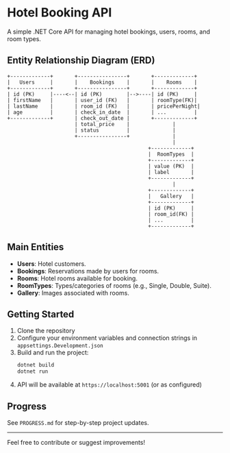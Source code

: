 # Hotel Booking API

A simple .NET Core API for managing hotel bookings, users, rooms, and room types.

## Entity Relationship Diagram (ERD)

```
+-------------+       +----------------+       +-------------+
|   Users     |       |    Bookings    |       |    Rooms    |
+-------------+       +----------------+       +-------------+
| id (PK)     |----<--| id (PK)        |-->----| id (PK)     |
| firstName   |       | user_id (FK)   |       | roomType(FK)|
| lastName    |       | room_id (FK)   |       | pricePerNight|
| age         |       | check_in_date  |       | ...         |
+-------------+       | check_out_date |       +-------------+
                      | total_price    |              |
                      | status         |              |
                      +----------------+              |
                                                      |
                                              +-------------+
                                              |  RoomTypes  |
                                              +-------------+
                                              | value (PK)  |
                                              | label       |
                                              +-------------+
                                                      |
                                              +-------------+
                                              |   Gallery   |
                                              +-------------+
                                              | id (PK)     |
                                              | room_id(FK) |
                                              | ...         |
                                              +-------------+
  ```

## Main Entities

- **Users**: Hotel customers.
- **Bookings**: Reservations made by users for rooms.
- **Rooms**: Hotel rooms available for booking.
- **RoomTypes**: Types/categories of rooms (e.g., Single, Double, Suite).
- **Gallery**: Images associated with rooms.

## Getting Started

1. Clone the repository
2. Configure your environment variables and connection strings in `appsettings.Development.json`
3. Build and run the project:
   ```sh
   dotnet build
   dotnet run
   ```
4. API will be available at `https://localhost:5001` (or as configured)

## Progress
See `PROGRESS.md` for step-by-step project updates.

---

Feel free to contribute or suggest improvements!
